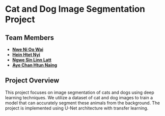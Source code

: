 # Cat and Dog Image Segmentation Project

## Team Members
- **[Nwe Ni Oo Wai](https://github.com/nwenioowai)**
- **[Hein Htet Nyi](https://github.com/HeinHtetNyi)**
- **[Ngwe Sin Linn Latt](https://github.com/NgweSin16)**
- **[Aye Chan Htun Naing](https://github.com/ayechanhtunnaing)**

## Project Overview
This project focuses on image segmentation of cats and dogs using deep learning techniques. We utilize a dataset of cat and dog images to train a model that can accurately segment these animals from the background. The project is implemented using U-Net architecture with transfer learning.
